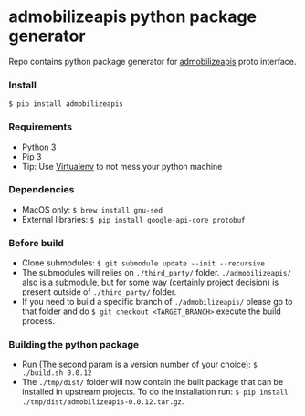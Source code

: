 # admobilizeapis python package generator
Repo contains python package generator for [admobilizeapis](https://bitbucket.org/admobilize/admobilizeapis) proto interface.

### Install

`$ pip install admobilizeapis`

### Requirements
* Python 3
* Pip 3
* Tip: Use [Virtualenv](https://virtualenv.pypa.io/en/latest/) to not mess your python machine

### Dependencies
* MacOS only: `$ brew install gnu-sed`
* External libraries: `$ pip install google-api-core protobuf`

### Before build
* Clone submodules: `$ git submodule update --init --recursive`
* The submodules will relies on `./third_party/` folder. `./admobilizeapis/` also is a submodule, but for some way (certainly project decision) is present outside of `./third_party/` folder.
* If you need to build a specific branch of `./admobilizeapis/` please go to that folder and do `$ git checkout <TARGET_BRANCH>` execute the build process.

### Building the python package
* Run (The second param is a version number of your choice): `$ ./build.sh 0.0.12`
* The `./tmp/dist/` folder will now contain the built package that can be installed in upstream projects. To do the installation run: `$ pip install ./tmp/dist/admobilizeapis-0.0.12.tar.gz`.
